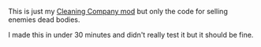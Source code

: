 This is just my [Cleaning Company mod](https://thunderstore.io/c/lethal-company/p/malco/CleaningCompany/) but only the code for selling enemies dead bodies.

I made this in under 30 minutes and didn't really test it but it should be fine.